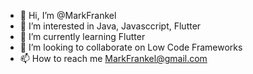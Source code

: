 - 👋 Hi, I’m @MarkFrankel
- 👀 I’m interested in Java, Javasccript, Flutter
- 🌱 I’m currently learning Flutter
- 💞️ I’m looking to collaborate on Low Code Frameworks
- 📫 How to reach me MarkFrankel@gmail.com


